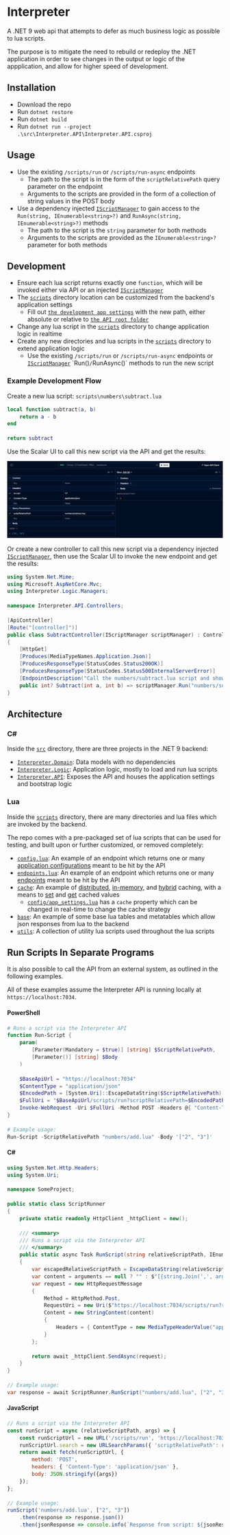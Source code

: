 # Interpreter
A .NET 9 web api that attempts to defer as much business logic as possible to lua scripts.

The purpose is to mitigate the need to rebuild or redeploy the .NET application in order to see changes in the output or logic of the appplication, and allow for higher speed of development.

## Installation
- Download the repo
- Run `dotnet restore`
- Run `dotnet build`
- Run `dotnet run --project .\src\Interpreter.API\Interpreter.API.csproj`

## Usage
- Use the existing `/scripts/run` or `/scripts/run-async` endpoints
    - The path to the script is in the form of the `scriptRelativePath` query parameter on the endpoint
    - Arguments to the scripts are provided in the form of a collection of string values in the POST body
- Use a dependency injected [`IScriptManager`](src/Interpreter.Logic/Managers/IScriptManager.cs) to gain access to the `Run(string, IEnumerable<string>?)` and `RunAsync(string, IEnumerable<string>?)` methods
    - The path to the script is the `string` parameter for both methods
    - Arguments to the scripts are provided as the `IEnumerable<string>?` parameter for both methods

## Development
- Ensure each lua script returns exactly one `function`, which will be invoked either via API or an injected [`IScriptManager`](src/Interpreter.Logic/Managers/IScriptManager.cs)
- The [`scripts`](scripts/) directory location can be customized from the backend's application settings
    - Fill out [`the development app settings`](src/Interpreter.API/appsettings.Development.json) with the new path, either absolute or relative to [`the API root folder`](src/Interpreter.API/)
- Change any lua script in the [`scripts`](scripts/) directory to change application logic in realtime
- Create any new directories and lua scripts in the [`scripts`](scripts/) directory to extend application logic
    - Use the existing `/scripts/run` or `/scripts/run-async` endpoints or [`IScriptManager`](src/Interpreter.Logic/Managers/IScriptManager.cs`) `Run()`/`RunAsync()` methods to run the new script

### Example Development Flow
Create a new lua script: `scripts\numbers\subtract.lua`
```lua
local function subtract(a, b)
    return a - b
end

return subtract
```

Use the Scalar UI to call this new script via the API and get the results:

![A screenshot of Scalar being used to call the new numbers/subtract.lua script.](./assets/scalar-subtract-example.png)

Or create a new controller to call this new script via a dependency injected [`IScriptManager`](src/Interpreter.Logic/Managers/IScriptManager.cs`), then use the Scalar UI to invoke the new endpoint and get the results:
```csharp
using System.Net.Mime;
using Microsoft.AspNetCore.Mvc;
using Interpreter.Logic.Managers;

namespace Interpreter.API.Controllers;

[ApiController]
[Route("[controller]")]
public class SubtractController(IScriptManager scriptManager) : ControllerBase
{
    [HttpGet]
    [Produces(MediaTypeNames.Application.Json)]
    [ProducesResponseType(StatusCodes.Status200OK)]
    [ProducesResponseType(StatusCodes.Status500InternalServerError)]
    [EndpointDescription("Call the numbers/subtract.lua script and show the results.")]
    public int? Subtract(int a, int b) => scriptManager.Run("numbers/subtract.lua", [$"{a}", $"{b}"]);
}
```

## Architecture
### C#
Inside the [`src`](src/) directory, there are three projects in the .NET 9 backend:
- [`Interpreter.Domain`](src/Interpreter.Domain/): Data models with no dependencies
- [`Interpreter.Logic`](src/Interpreter.Logic/): Application logic, mostly to load and run lua scripts
- [`Interpreter.API`](src/Interpreter.API/): Exposes the API and houses the application settings and bootstrap logic

### Lua
Inside the [`scripts`](scripts/) directory, there are many directories and lua files which are invoked by the backend.

The repo comes with a pre-packaged set of lua scripts that can be used for testing, and built upon or further customized, or removed completely:
- [`config.lua`](scripts/config.lua): An example of an endpoint which returns one or many [application configurations](scripts/config/app_settings.lua) meant to be hit by the API
- [`endpoints.lua`](scripts/endpoints.lua): An example of an endpoint which returns one or many [endpoints](scripts/endpoints/all_endpoints.lua) meant to be hit by the API
- [`cache`](scripts/cache/): An example of [distributed](scripts/cache/distributed-cache.lua), [in-memory](scripts/cache/memory-cache.lua), and [hybrid](scripts/cache/hybrid_cache.lua) caching, with a means to [set](scripts/cache/set_cache.lua) and [get](scripts/cache/get_cache.lua) cached values
    - [`config/app_settings.lua`](scripts/config/app_settings.lua) has a `cache` property which can be changed in real-time to change the cache strategy
- [`base`](scripts/base/): An example of some base lua tables and metatables which allow json responses from lua to the backend
- [`utils`](scripts/utils/): A collection of utility lua scripts used throughout the lua scripts

## Run Scripts In Separate Programs
It is also possible to call the API from an external system, as outlined in the following examples.

All of these examples assume the Interpreter API is running locally at `https://localhost:7034`.

#### PowerShell
```powershell
# Runs a script via the Interpreter API
function Run-Script {
    param(
        [Parameter(Mandatory = $true)] [string] $ScriptRelativePath,
        [Parameter()] [string] $Body
    )

    $BaseApiUrl = "https://localhost:7034"
    $ContentType = "application/json"
    $EncodedPath = [System.Uri]::EscapeDataString($ScriptRelativePath)
    $FullUri = "$BaseApiUrl/scripts/run?scriptRelativePath=$EncodedPath"
    Invoke-WebRequest -Uri $FullUri -Method POST -Headers @{ "Content-Type" = $ContentType } -Body $Body -ContentType $ContentType
}

# Example usage:
Run-Script -ScriptRelativePath "numbers/add.lua" -Body '["2", "3"]'
```

#### C#
```csharp
using System.Net.Http.Headers;
using System.Uri;

namespace SomeProject;

public static class ScriptRunner
{
    private static readonly HttpClient _httpClient = new();

    /// <summary>
    /// Runs a script via the Interpreter API
    /// </summary>
    public static async Task RunScript(string relativeScriptPath, IEnumerable<string> arguments? = null)
    {
        var escapedRelativeScriptPath = EscapeDataString(relativeScriptPath);
        var content = arguments == null ? "" : $"[{string.Join(',', arguments)}]";
        var request = new HttpRequestMessage
        {
            Method = HttpMethod.Post,
            RequestUri = new Uri($"https://localhost:7034/scripts/run?relativeScriptPath={escapedRelativeScriptPath}"),
            Content = new StringContent(content)
            {
                Headers = { ContentType = new MediaTypeHeaderValue("application/json") }
            }
        };

        return await _httpClient.SendAsync(request);
    }
}

// Example usage:
var response = await ScriptRunner.RunScript("numbers/add.lua", ["2", "3"]);
```

#### JavaScript
```javascript
// Runs a script via the Interpreter API
const runScript = async (relativeScriptPath, args) => {
    const runScriptUrl = new URL('/scripts/run', 'https://localhost:7034');
    runScriptUrl.search = new URLSearchParams({ 'scriptRelativePath': relativeScriptPath });
    return await fetch(runScriptUrl, {
        method: 'POST',
        headers: { 'Content-Type': 'application/json' },
        body: JSON.stringify({args})
    });
};

// Example usage:
runScript('numbers/add.lua', ["2", "3"])
    .then(response => response.json())
    .then(jsonResponse => console.info(`Response from script: ${jsonResponse}`));
```
